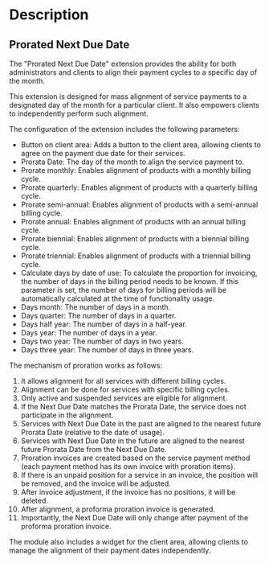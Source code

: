 # Description

## Prorated Next Due Date

  
The "Prorated Next Due Date" extension provides the ability for both administrators and clients to align their payment cycles to a specific day of the month.

This extension is designed for mass alignment of service payments to a designated day of the month for a particular client. It also empowers clients to independently perform such alignment.

The configuration of the extension includes the following parameters:

- Button on client area: Adds a button to the client area, allowing clients to agree on the payment due date for their services.
- Prorata Date: The day of the month to align the service payment to.
- Prorate monthly: Enables alignment of products with a monthly billing cycle.
- Prorate quarterly: Enables alignment of products with a quarterly billing cycle.
- Prorate semi-annual: Enables alignment of products with a semi-annual billing cycle.
- Prorate annual: Enables alignment of products with an annual billing cycle.
- Prorate biennial: Enables alignment of products with a biennial billing cycle.
- Prorate triennial: Enables alignment of products with a triennial billing cycle.
- Calculate days by date of use: To calculate the proportion for invoicing, the number of days in the billing period needs to be known. If this parameter is set, the number of days for billing periods will be automatically calculated at the time of functionality usage.
- Days month: The number of days in a month.
- Days quarter: The number of days in a quarter.
- Days half year: The number of days in a half-year.
- Days year: The number of days in a year.
- Days two year: The number of days in two years.
- Days three year: The number of days in three years.

The mechanism of proration works as follows:

1. It allows alignment for all services with different billing cycles.
2. Alignment can be done for services with specific billing cycles.
3. Only active and suspended services are eligible for alignment.
4. If the Next Due Date matches the Prorata Date, the service does not participate in the alignment.
5. Services with Next Due Date in the past are aligned to the nearest future Prorata Date (relative to the date of usage).
6. Services with Next Due Date in the future are aligned to the nearest future Prorata Date from the Next Due Date.
7. Proration invoices are created based on the service payment method (each payment method has its own invoice with proration items).
8. If there is an unpaid position for a service in an invoice, the position will be removed, and the invoice will be adjusted.
9. After invoice adjustment, if the invoice has no positions, it will be deleted.
10. After alignment, a proforma proration invoice is generated.
11. Importantly, the Next Due Date will only change after payment of the proforma proration invoice.

The module also includes a widget for the client area, allowing clients to manage the alignment of their payment dates independently.